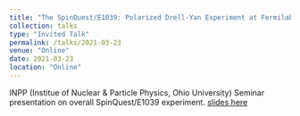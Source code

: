 ```yaml
---
title: "The SpinQuest/E1039: Polarized Drell-Yan Experiment at Fermilab"
collection: talks
type: "Invited Talk"
permalink: /talks/2021-03-23
venue: "Online"
date: 2021-03-23
location: "Online"
---
```


INPP (Institue of Nuclear & Particle Physics, Ohio University) Seminar presentation on overall SpinQuest/E1039 experiment.  [slides here](https://abinashpun.github.io/files/INPP_OU_seminar.pdf)

